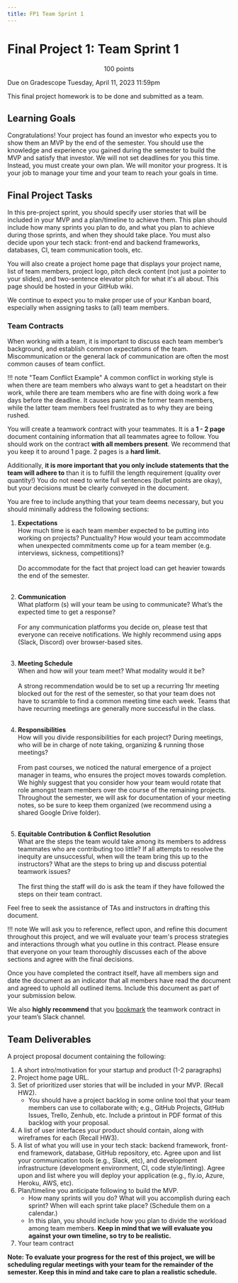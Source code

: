 ```yaml
---
title: FP1 Team Sprint 1
---
```



# Final Project 1: Team Sprint 1


<p style="text-align: center;">
100 points<br/>

Due on Gradescope Tuesday, April 11, 2023 11:59pm<br/>

This final project homework is to be done and submitted as a team.<br/>
</p>

## Learning Goals

Congratulations! Your project has found an investor who expects you to show them an MVP by the end of the semester. You should use the knowledge and experience you gained during the semester to build the MVP and satisfy that investor. We will not set deadlines for you this time. Instead, you must create your own plan. We will monitor your progress. It is your job to manage your time and your team to reach your goals in time.

## Final Project Tasks

In this pre-project sprint, you should specify user stories that will be included in your MVP and a plan/timeline to achieve them. This plan should include how many sprints you plan to do, and what you plan to achieve during those sprints, and when they should take place. You must also decide upon your tech stack: front-end and backend frameworks, databases, CI, team communication tools, etc.

You will also create a project home page that displays your project name, list of team members, project logo, pitch deck content (not just a pointer to your slides), and two-sentence elevator pitch for what it's all about. This page should be hosted in your GitHub wiki.

We continue to expect you to make proper use of your Kanban board, especially when assigning tasks to (all) team members.

### Team Contracts

When working with a team, it is important to discuss each team member’s background, and establish common expectations of the team. Miscommunication or the general lack of communication are often the most common causes of team conflict.

!!! note "Team Conflict Example"
    A common conflict in working style is when there are team members who always want to get a headstart on their work, while there are team members who are fine with doing work a few days before the deadline. It causes panic in the former team members, while the latter team members feel frustrated as to why they are being rushed.

You will create a teamwork contract with your teammates. It is a **1 - 2 page** document containing information that all teammates agree to follow. You should work on the contract **with all members present**. We recommend that you keep it to around 1 page. 2 pages is a **hard limit.**

Additionally, **it is more important that you only include statements that the team will adhere to** than it is to fulfill the length requirement (quality over quantity!) You do not need to write full sentences (bullet points are okay), but your decisions must be clearly conveyed in the document.

You are free to include anything that your team deems necessary, but you should minimally address the following sections:

1. **Expectations**<br/>
How much time is each team member expected to be putting into working on projects? Punctuality? How would your team accommodate when unexpected commitments come up for a team member (e.g. interviews, sickness, competitions)?<br/><br/>
Do accommodate for the fact that project load can get heavier towards the end of the semester.<br/><br/>

1. **Communication**<br/>
What platform (s) will your team be using to communicate? What’s the expected time to get a response? <br/><br/>
For any communication platforms you decide on, please test that everyone can receive notifications. We highly recommend using apps (Slack, Discord) over browser-based sites.<br/><br/>

1. **Meeting Schedule**<br/>
When and how will your team meet? What modality would it be? <br/><br/>
A strong recommendation would be to set up a recurring 1hr meeting blocked out for the rest of the semester, so that your team does not have to scramble to find a common meeting time each week. Teams that have recurring meetings are generally more successful in the class.<br/><br/>

1. **Responsibilities**<br/>
How will you divide responsibilities for each project? During meetings, who will be in charge of note taking, organizing & running those meetings? <br/><br/>
From past courses, we noticed the natural emergence of a project manager in teams, who ensures the project moves towards completion. We highly suggest that you consider how your team would rotate that role amongst team members over the course of the remaining projects. Throughout the semester, we will ask for documentation of your meeting notes, so be sure to keep them organized (we recommend using a shared Google Drive folder).<br/><br/>

1. **Equitable Contribution & Conflict Resolution**<br/>
What are the steps the team would take among its members to address teammates who are contributing too little? If all attempts to resolve the inequity are unsuccessful, when will the team bring this up to the instructors? What are the steps to bring up and discuss potential teamwork issues? <br/><br/>
The first thing the staff will do is ask the team if they have followed the steps on their team contract.<br/>

Feel free to seek the assistance of TAs and instructors in drafting this document.

!!! note
    We will ask you to reference, reflect upon, and refine this document throughout this project, and we will evaluate your team's process strategies and interactions through what you outline in this contract. Please ensure that everyone on your team thoroughly discusses each of the above sections and agree with the final decisions.

Once you have completed the contract itself, have all members sign and date the document as an indicator that all members have read the document and agreed to uphold all outlined items. Include this document as part of your submission below.

We also **highly recommend** that you [bookmark](https://slack.com/help/articles/205239997-Pin-messages-and-bookmark-links) the teamwork contract in your team’s Slack channel.


## Team Deliverables

A project proposal document containing the following:

1. A short intro/motivation for your startup and product (1-2 paragraphs)
1. Project home page URL.
1. Set of prioritized user stories that will be included in your MVP. (Recall HW2).
    - You should have a project backlog in some online tool that your team members can use to collaborate with; e.g., GitHub Projects, GitHub Issues, Trello, Zenhub, etc. Include a printout in PDF format of this backlog with your proposal.
1. A list of user interfaces your product should contain, along with wireframes for each (Recall HW3).
1. A list of what you will use in your tech stack: backend framework, front-end framework, database, GitHub repository, etc. Agree upon and list your communication tools (e.g., Slack, etc), and development infrastructure (development environment, CI, code style/linting). Agree upon and list where you will deploy your application (e.g., fly.io, Azure, Heroku, AWS, etc).
1. Plan/timeline you anticipate following to build the MVP.
    - How many sprints will you do? What will you accomplish during each sprint? When will each sprint take place? (Schedule them on a calendar.)
    - In this plan, you should include how you plan to divide the workload among team members. **Keep in mind that we will evaluate you against your own timeline, so try to be realistic.**
1. Your team contract

**Note: To evaluate your progress for the rest of this project, we will be scheduling regular meetings with your team for the remainder of the semester. Keep this in mind and take care to plan a realistic schedule.**

